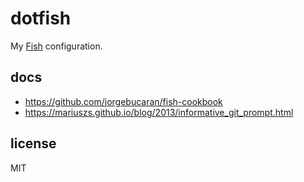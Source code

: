 
# dotfish

My [Fish](https://fishshell.com) configuration.


## docs

* https://github.com/jorgebucaran/fish-cookbook
* https://mariuszs.github.io/blog/2013/informative_git_prompt.html


## license

MIT

